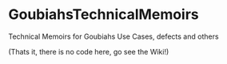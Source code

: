# GoubiahsTechnicalMemoirs
Technical Memoirs for Goubiahs Use Cases, defects and others


(Thats it, there is no code here, go see the Wiki!)
